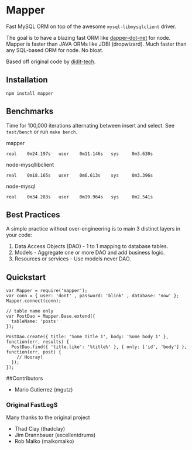 # Mapper

Fast MySQL ORM on top of the awesome `mysql-libmysqlclient` driver.

The goal is to have a blazing fast ORM like [dapper-dot-net](http://code.google.com/p/dapper-dot-net/)
for node. Mapper is faster than JAVA ORMs like JDBI (dropwizard). Much faster than any SQL-based ORM
for node. No bloat.

Based off original code by [didit-tech](https://github.com/didit-tech/FastLegS).


## Installation

    npm install mapper


## Benchmarks

Time for 100,000 iterations alternating between insert and select. See `test/bench` or run `make bench`.

mapper

    real    0m24.197s   user    0m11.146s   sys     0m3.630s

node-mysqllibclient

    real    0m18.165s   user    0m6.613s    sys     0m3.396s

node-mysql

    real    0m34.283s   user    0m19.964s   sys     0m2.541s


## Best Practices

A simple practice without over-engineering is to main 3 distinct layers in your code:

1) Data Access Objects (DAO) - 1 to 1 mapping to database tables.
2) Models - Aggregate one or more DAO and add business logic.
3) Resources or services - Use models never DAO.


## Quickstart

    var Mapper = require('mapper');
    var conn = { user: 'dont' , password: 'blink' , database: 'now' };
    Mapper.connect(conn);

    // table name only
    var PostDao = Mapper.Base.extend({
      tableName: 'posts'
    });

    PostDao.create({ title: 'Some Title 1', body: 'Some body 1' }, function(err, results) {
      PostDao.find({ 'title.like': '%title%' }, { only: ['id', 'body'] }, function(err, post) {
        // Hooray!
      });
    });


##Contributors

* Mario Gutierrez (mgutz)


### Original FastLegS

Many thanks to the original project

* Thad Clay (thadclay)
* Jim Drannbauer (excellentdrums)
* Rob Malko (malkomalko)

